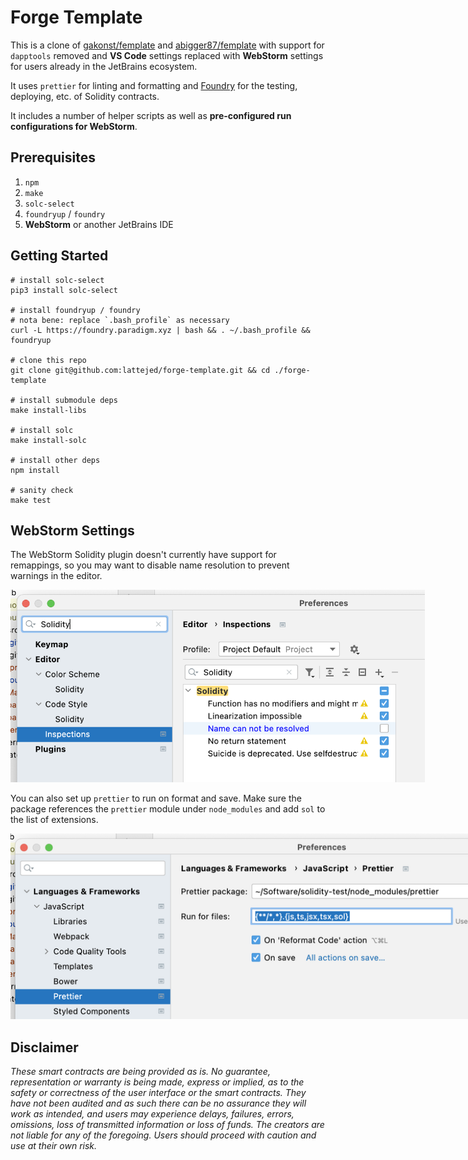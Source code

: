 # Forge Template

This is a clone of [gakonst/femplate](https://github.com/gakonst/femplate) and [abigger87/femplate](https://github.com/abigger87/femplate) with support for `dapptools` removed and **VS Code** settings replaced with **WebStorm** settings for users already in the JetBrains ecosystem.

It uses `prettier` for linting and formatting and [Foundry](https://github.com/gakonst/foundry) for the testing, deploying, etc. of Solidity contracts.

It includes a number of helper scripts as well as **pre-configured run configurations for WebStorm**.

## Prerequisites

1. `npm`
2. `make`
3. `solc-select`
4. `foundryup` / `foundry`
5. **WebStorm** or another JetBrains IDE

## Getting Started

```shell
# install solc-select
pip3 install solc-select

# install foundryup / foundry
# nota bene: replace `.bash_profile` as necessary 
curl -L https://foundry.paradigm.xyz | bash && . ~/.bash_profile && foundryup

# clone this repo
git clone git@github.com:lattejed/forge-template.git && cd ./forge-template

# install submodule deps
make install-libs

# install solc
make install-solc

# install other deps
npm install

# sanity check
make test
```

## WebStorm Settings

The WebStorm Solidity plugin doesn't currently have support for remappings, so you may want to disable name resolution to prevent warnings in the editor.

<img style="max-width: 662.5px" src="./assets/webstorm-inspection-settings.png" />

You can also set up `prettier` to run on format and save. Make sure the package references the `prettier` module under `node_modules` and add `sol` to the list of extensions. 

<img style="max-width: 997.5px" src="./assets/webstorm-prettier-settings.png" />

## Disclaimer

_These smart contracts are being provided as is. No guarantee, representation or warranty is being made, express or implied, as to the safety or correctness of the user interface or the smart contracts. They have not been audited and as such there can be no assurance they will work as intended, and users may experience delays, failures, errors, omissions, loss of transmitted information or loss of funds. The creators are not liable for any of the foregoing. Users should proceed with caution and use at their own risk._

